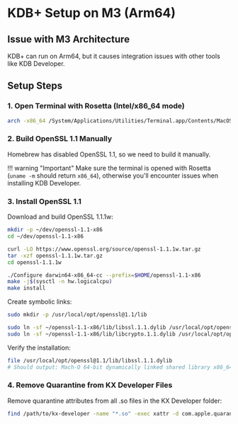 # KDB+ Setup on M3 (Arm64)

## Issue with M3 Architecture

KDB+ can run on Arm64, but it causes integration issues with other tools like KDB Developer.

## Setup Steps

### 1. Open Terminal with Rosetta (Intel/x86_64 mode)

```bash
arch -x86_64 /System/Applications/Utilities/Terminal.app/Contents/MacOS/Terminal &
```

### 2. Build OpenSSL 1.1 Manually

Homebrew has disabled OpenSSL 1.1, so we need to build it manually.

!!! warning "Important"
    Make sure the terminal is opened with Rosetta (`uname -m` should return `x86_64`), otherwise you'll encounter issues when installing KDB Developer.

### 3. Install OpenSSL 1.1

Download and build OpenSSL 1.1.1w:

```bash
mkdir -p ~/dev/openssl-1.1-x86
cd ~/dev/openssl-1.1-x86

curl -LO https://www.openssl.org/source/openssl-1.1.1w.tar.gz
tar -xzf openssl-1.1.1w.tar.gz
cd openssl-1.1.1w

./Configure darwin64-x86_64-cc --prefix=$HOME/openssl-1.1-x86
make -j$(sysctl -n hw.logicalcpu)
make install
```

Create symbolic links:

```bash
sudo mkdir -p /usr/local/opt/openssl@1.1/lib

sudo ln -sf ~/openssl-1.1-x86/lib/libssl.1.1.dylib /usr/local/opt/openssl@1.1/lib/libssl.1.1.dylib
sudo ln -sf ~/openssl-1.1-x86/lib/libcrypto.1.1.dylib /usr/local/opt/openssl@1.1/lib/libcrypto.1.1.dylib
```

Verify the installation:

```bash
file /usr/local/opt/openssl@1.1/lib/libssl.1.1.dylib
# Should output: Mach-O 64-bit dynamically linked shared library x86_64
```

### 4. Remove Quarantine from KX Developer Files

Remove quarantine attributes from all .so files in the KX Developer folder:

```bash
find /path/to/kx-developer -name "*.so" -exec xattr -d com.apple.quarantine {} +
```
